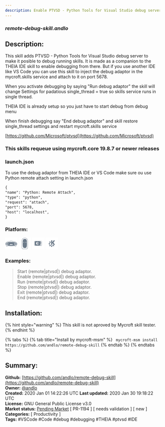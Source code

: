 ```yaml
---
description: Enable PTVSD - Python Tools for Visual Studio debug server
---
```


### _remote-debug-skill.andlo_  
## Description:  
This skill adds PTVSD - Python Tools for Visual Studio debug server to make it posible to
debug running skills.
It is made as a companion to the THEIA IDE skill to enable debugging from there. But if you
use another IDE like VS Code you can use this skill to inject the debug adaptor in the
mycroft.skills service and attach to it on port 5678.

When you activate debugging by saying "Run debug adaptor" the skill will change Settings for
padatious single_thread = true so skills service runs in single thread.

THEIA IDE is already setup so you just have to start debug from debug menu

When finish debugging say "End debug adaptor" and skill restore single_thread settings and
restart mycroft.skills service

[https://github.com/Microsoft/ptvsd](https://github.com/Microsoft/ptvsd)

### This skills requeue using mycroft.core 19.8.7 or newer releases

### launch.json
To use the debug adaptor from THEIA IDE or VS Code make sure ou use Python
remote attach setting in launch.json
```
{
"name": "Python: Remote Attach",
"type": "python",
"request": "attach",
"port": 5678,
"host": "localhost",
}
```  
  
  
### Platform:  
 ![Mark I](../.gitbook/assets/mark-1-icon.png)  ![Mark II](../.gitbook/assets/mark-2-icon.png)  ![Picroft](../.gitbook/assets/picroft-icon.png)  ![plasmoid](../.gitbook/assets/kde.png)   
### Examples:  
> Start (remote|ptvsd|) debug adaptor.  
> Enable (remote|ptvsd|) debug adaptor.  
> Run (remote|ptvsd|) debug adaptor.  
> Stop (remote|ptvsd|) debug adaptor.  
> Exit (remote|ptvsd|) debug adaptor.  
> End (remote|ptvsd|) debug adaptor.  
  
## Installation:  
{% hint style="warning" %}
This skill is not aproved by Mycroft skill tester.
{% endhint %}
    
{% tabs %}
{% tab title="Install by mycroft-msm" %}
``` mycroft-msm install https://github.com/andlo/remote-debug-skill```
{% endtab %}
  {% endtabs %}
    
## Summary:  
**Github:** [https://github.com/andlo/remote-debug-skill](https://github.com/andlo/remote-debug-skill)  
**Owner:** [@andlo](https://github.com/andlo)  
**Created:** 2020 Jan 01 14:22:26 UTC  **Last updated:** 2020 Jan 30 19:18:22 UTC  
**License:** GNU General Public License v3.0  
**Market status:** [Pending Market](https://market.mycroft.ai/skill/) [ PR-1194 ] [ needs validation ] [ new ]  
**Categories:** [ Productivity ]   
**Tags:** \#VSCode \#Code \#debug \#debugging \#THEIA \#ptvsd \#IDE   

